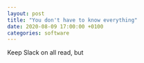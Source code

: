 ```yaml
---
layout: post
title: "You don't have to know everything"
date: 2020-08-09 17:00:00 +0100
categories: software
---
```


Keep Slack on all read, but